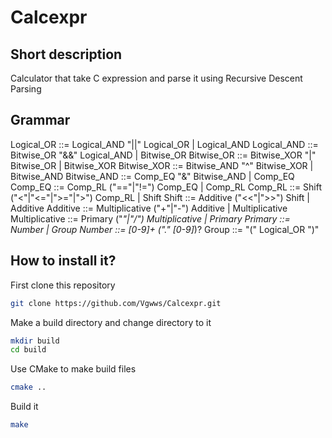 # Calcexpr
## Short description
Calculator that take C expression and parse it using Recursive Descent Parsing
## Grammar
Logical_OR ::= Logical_AND "||" Logical_OR | Logical_AND
Logical_AND ::= Bitwise_OR "&&" Logical_AND | Bitwise_OR
Bitwise_OR ::= Bitwise_XOR "|" Bitwise_OR | Bitwise_XOR
Bitwise_XOR ::= Bitwise_AND "^" Bitwise_XOR | Bitwise_AND
Bitwise_AND ::= Comp_EQ "&" Bitwise_AND | Comp_EQ
Comp_EQ ::= Comp_RL ("=="|"!=") Comp_EQ | Comp_RL
Comp_RL ::= Shift ("<"|"<="|">="|">") Comp_RL | Shift
Shift ::= Additive ("<<"|">>") Shift | Additive
Additive ::= Multiplicative ("+"|"-") Additive | Multiplicative
Multiplicative ::= Primary ("*"|"/") Multiplicative | Primary
Primary ::= Number | Group
Number ::= [0-9]+ ("." [0-9]*)?
Group ::= "(" Logical_OR ")"
## How to install it?
First clone this repository
```sh
git clone https://github.com/Vgwws/Calcexpr.git
```
Make a build directory and change directory to it
```sh
mkdir build
cd build
```
Use CMake to make build files
```sh
cmake ..
```
Build it
```sh
make
```
